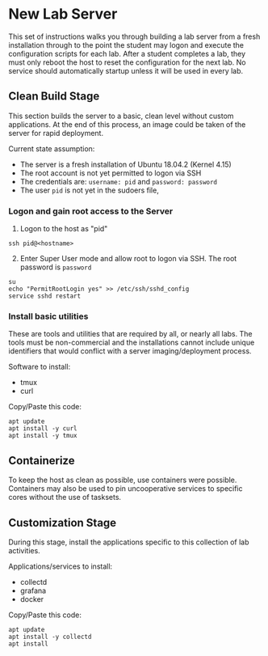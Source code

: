 # New Lab Server

This set of instructions walks you through building a lab server from a fresh installation through to the point the student may logon and execute the configuration scripts for each lab.
After a student completes a lab, they must only reboot the host to reset the configuration for the next lab. 
No service should automatically startup unless it will be used in every lab. 

## Clean Build Stage
This section builds the server to a basic, clean level without custom applications. At the end of this process, an image could be taken of the server for rapid deployment.

Current state assumption:
* The server is a fresh installation of Ubuntu 18.04.2 (Kernel 4.15)
* The root account is not yet permitted to logon via SSH
* The credentials are: `username: pid` and `password: password`
* The user `pid` is not yet in the sudoers file, 

### Logon and gain root access to the Server
1. Logon to the host as "pid"
```
ssh pid@<hostname>
```
2. Enter Super User mode and allow root to logon via SSH. The root password is `password`
```
su
echo "PermitRootLogin yes" >> /etc/ssh/sshd_config
service sshd restart
```


### Install basic utilities
These are tools and utilities that are required by all, or nearly all labs. The tools must be non-commercial and the installations cannot include unique identifiers that would conflict with a server imaging/deployment process.

Software to install:
* tmux
* curl

Copy/Paste this code:
```
apt update
apt install -y curl
apt install -y tmux
```


## Containerize
To keep the host as clean as possible, use containers were possible. Containers may also be used to pin uncooperative services to specific cores without the use of tasksets.





## Customization Stage
During this stage, install the applications specific to this collection of lab activities.

Applications/services to install:
* collectd
* grafana
* docker

Copy/Paste this code:
```
apt update
apt install -y collectd
apt install 
```

